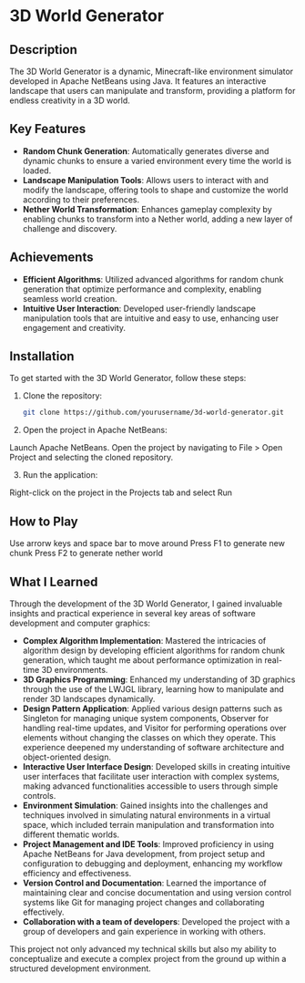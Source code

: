 # 3D World Generator

## Description
The 3D World Generator is a dynamic, Minecraft-like environment simulator developed in Apache NetBeans using Java. It features an interactive landscape that users can manipulate and transform, providing a platform for endless creativity in a 3D world.

## Key Features

- **Random Chunk Generation**: Automatically generates diverse and dynamic chunks to ensure a varied environment every time the world is loaded.
- **Landscape Manipulation Tools**: Allows users to interact with and modify the landscape, offering tools to shape and customize the world according to their preferences.
- **Nether World Transformation**: Enhances gameplay complexity by enabling chunks to transform into a Nether world, adding a new layer of challenge and discovery.

## Achievements

- **Efficient Algorithms**: Utilized advanced algorithms for random chunk generation that optimize performance and complexity, enabling seamless world creation.
- **Intuitive User Interaction**: Developed user-friendly landscape manipulation tools that are intuitive and easy to use, enhancing user engagement and creativity.

## Installation

To get started with the 3D World Generator, follow these steps:

1. Clone the repository:
   ```bash
   git clone https://github.com/yourusername/3d-world-generator.git

2. Open the project in Apache NetBeans:

Launch Apache NetBeans.
Open the project by navigating to File > Open Project and selecting the cloned repository.

3. Run the application:

Right-click on the project in the Projects tab and select Run

## How to Play

Use arrorw keys and space bar to move around
Press F1 to generate new chunk
Press F2 to generate nether world


## What I Learned

Through the development of the 3D World Generator, I gained invaluable insights and practical experience in several key areas of software development and computer graphics:

- **Complex Algorithm Implementation**: Mastered the intricacies of algorithm design by developing efficient algorithms for random chunk generation, which taught me about performance optimization in real-time 3D environments.
- **3D Graphics Programming**: Enhanced my understanding of 3D graphics through the use of the LWJGL library, learning how to manipulate and render 3D landscapes dynamically.
- **Design Pattern Application**: Applied various design patterns such as Singleton for managing unique system components, Observer for handling real-time updates, and Visitor for performing operations over elements without changing the classes on which they operate. This experience deepened my understanding of software architecture and object-oriented design.
- **Interactive User Interface Design**: Developed skills in creating intuitive user interfaces that facilitate user interaction with complex systems, making advanced functionalities accessible to users through simple controls.
- **Environment Simulation**: Gained insights into the challenges and techniques involved in simulating natural environments in a virtual space, which included terrain manipulation and transformation into different thematic worlds.
- **Project Management and IDE Tools**: Improved proficiency in using Apache NetBeans for Java development, from project setup and configuration to debugging and deployment, enhancing my workflow efficiency and effectiveness.
- **Version Control and Documentation**: Learned the importance of maintaining clear and concise documentation and using version control systems like Git for managing project changes and collaborating effectively.
- **Collaboration with a team of developers**: Developed the project with a group of developers and gain experience in working with others.
  
This project not only advanced my technical skills but also my ability to conceptualize and execute a complex project from the ground up within a structured development environment.

